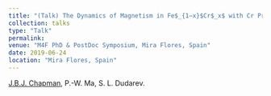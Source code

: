 ```yaml
---
title: "(Talk) The Dynamics of Magnetism in Fe$_{1−x}$Cr$_x$ with Cr Precipitation"
collection: talks
type: "Talk"
permalink: 
venue: "M4F PhD & PostDoc Symposium, Mira Flores, Spain"
date: 2019-06-24
location: "Mira Flores, Spain"
---
```


<u>J.B.J. Chapman</u>, P.-W. Ma, S. L. Dudarev.
